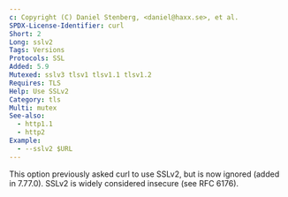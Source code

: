 ```yaml
---
c: Copyright (C) Daniel Stenberg, <daniel@haxx.se>, et al.
SPDX-License-Identifier: curl
Short: 2
Long: sslv2
Tags: Versions
Protocols: SSL
Added: 5.9
Mutexed: sslv3 tlsv1 tlsv1.1 tlsv1.2
Requires: TLS
Help: Use SSLv2
Category: tls
Multi: mutex
See-also:
  - http1.1
  - http2
Example:
  - --sslv2 $URL
---
```


This option previously asked curl to use SSLv2, but is now ignored
(added in 7.77.0). SSLv2 is widely considered insecure (see RFC 6176).
